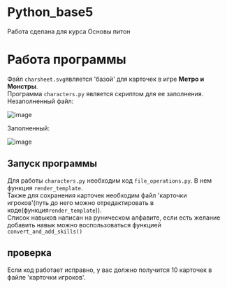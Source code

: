 # Python_base5
Работа сделана для курса Основы питон
# Работа программы 
Файл ```charsheet.svg```является 'базой' для карточек в игре **Метро и Монстры**.\
Программа ```characters.py``` является скриптом для ее заполнения.\
Незаполненный файл:

![image](https://user-images.githubusercontent.com/124410504/228976251-60d340a7-91c2-4a74-be5b-bc847057e6c5.png)

Заполненный:

![image](https://user-images.githubusercontent.com/124410504/228976365-d5bd4870-5630-4f84-9fcb-dae852bfeb35.png)

## Запуск программы
Для работы ```characters.py``` необходим код ```file_operations.py```. В нем функция ```render_template```.\
Также для сохранения карточек необходим файл 'карточки игроков'(путь до него можно отредактировать в коде(функция```render_template```)).\
Список навыков написан на руническом алфавите, если есть желание добавить навык можно воспользоваться функцией ```convert_and_add_skills()```

## проверка
Если код работает исправно, у вас должно получится 10 карточек в файле 'карточки игроков'.
